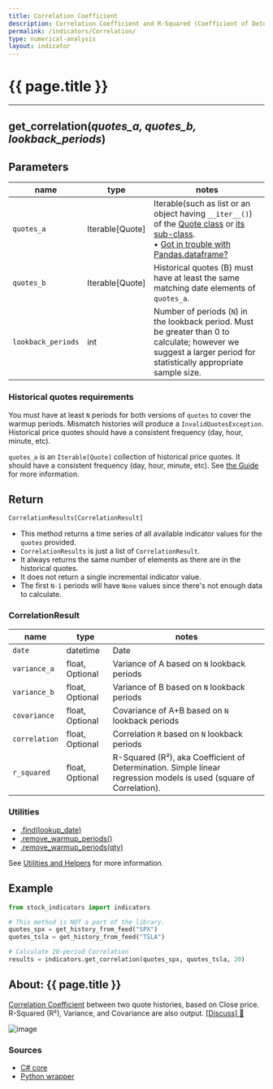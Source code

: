 ```yaml
---
title: Correlation Coefficient
description: Correlation Coefficient and R-Squared (Coefficient of Determination)
permalink: /indicators/Correlation/
type: numerical-analysis
layout: indicator
---
```


# {{ page.title }}
<hr>

## **get_correlation**(*quotes_a, quotes_b, lookback_periods*)

## Parameters

| name | type | notes
| -- |-- |--
| `quotes_a` | Iterable[Quote] | Iterable(such as list or an object having `__iter__()`) of the [Quote class]({{site.baseurl}}/guide/#historical-quotes) or [its sub-class]({{site.baseurl}}/guide/#using-custom-quote-classes). <br><span class='qna-dataframe'> • [Got in trouble with Pandas.dataframe?]({{site.baseurl}}/guide/#using-pandasdataframe) </span>
| `quotes_b` | Iterable[Quote] | Historical quotes (B) must have at least the same matching date elements of `quotes_a`.
| `lookback_periods` | int | Number of periods (`N`) in the lookback period.  Must be greater than 0 to calculate; however we suggest a larger period for statistically appropriate sample size.

### Historical quotes requirements

You must have at least `N` periods for both versions of `quotes` to cover the warmup periods.  Mismatch histories will produce a `InvalidQuotesException`.  Historical price quotes should have a consistent frequency (day, hour, minute, etc).

`quotes_a` is an `Iterable[Quote]` collection of historical price quotes.  It should have a consistent frequency (day, hour, minute, etc).  See [the Guide]({{site.baseurl}}/guide/#historical-quotes) for more information.

## Return

```python
CorrelationResults[CorrelationResult]
```

- This method returns a time series of all available indicator values for the `quotes` provided.
- `CorrelationResults` is just a list of `CorrelationResult`.
- It always returns the same number of elements as there are in the historical quotes.
- It does not return a single incremental indicator value.
- The first `N-1` periods will have `None` values since there's not enough data to calculate.

### CorrelationResult

| name | type | notes
| -- |-- |--
| `date` | datetime | Date
| `variance_a` | float, Optional | Variance of A based on `N` lookback periods
| `variance_b` | float, Optional | Variance of B based on `N` lookback periods
| `covariance` | float, Optional | Covariance of A+B based on `N` lookback periods
| `correlation` | float, Optional | Correlation `R` based on `N` lookback periods
| `r_squared` | float, Optional | R-Squared (R&sup2;), aka Coefficient of Determination.  Simple linear regression models is used (square of Correlation).

### Utilities

- [.find(lookup_date)]({{site.baseurl}}/utilities#find-indicator-result-by-date)
- [.remove_warmup_periods()]({{site.baseurl}}/utilities#remove-warmup-periods)
- [.remove_warmup_periods(qty)]({{site.baseurl}}/utilities#remove-warmup-periods)

See [Utilities and Helpers]({{site.baseurl}}/utilities#utilities-for-indicator-results) for more information.

## Example

```python
from stock_indicators import indicators

# This method is NOT a part of the library.
quotes_spx = get_history_from_feed("SPX")
quotes_tsla = get_history_from_feed("TSLA")

# Calculate 20-period Correlation
results = indicators.get_correlation(quotes_spx, quotes_tsla, 20)
```

## About: {{ page.title }}

[Correlation Coefficient](https://en.wikipedia.org/wiki/Correlation_coefficient) between two quote histories, based on Close price.  R-Squared (R&sup2;), Variance, and Covariance are also output.
[[Discuss] :speech_balloon:]({{site.github.base_repository_url}}/discussions/259 "Community discussion about this indicator")

![image]({{site.charturl}}/Correlation.png)

### Sources

- [C# core]({{site.base_sourceurl}}/a-d/Correlation/Correlation.cs)
- [Python wrapper]({{site.sourceurl}}/correlation.py)
